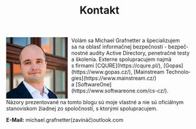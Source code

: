 ﻿---
title: Kontakt
lang: sk
ref: about
permalink: /sk/kontakt/
image: /assets/images/profile_picture.jpg
fa_class: fas fa-user
---

<img alt="Michael Grafnetter Profile Picture" src="/assets/images/profile_picture.jpg" style="float: left; margin-right: 10px">
Volám sa Michael Grafnetter a&nbsp;špecializujem sa&nbsp;na&nbsp;oblasť informačnej bezpečnosti - bezpečnostné audity Active Directory, penetračné testy a&nbsp;školenia.
Externe spolupracujem najmä s&nbsp;firmami [CQURE](https://cqure.pl/), [Gopas](https://www.gopas.cz/), [Mainstream Technologies](https://www.mainstream.cz/) a&nbsp;[SoftwareOne](https://www.softwareone.com/cs-cz/).

Názory prezentované na&nbsp;tomto blogu sú moje vlastné a&nbsp;nie sú oficiálnym stanoviskom žiadnej zo spoločností, s&nbsp;ktorými spolupracujem.

**E-Mail:** michael.grafnetter(zavináč)outlook.com
